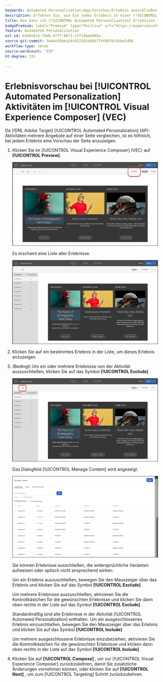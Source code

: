 ```yaml
---
keywords: Automated Personalization;App;Vorschau;Erlebnis ausschließen
description: Erfahren Sie, wie Sie jedes Erlebnis in einer [!UICONTROL Automated Personalization] (AP)-Aktivität in  [!DNL Adobe Target] unter Verwendung des [!UICONTROL Visual Experience Composer] (VEC) in der Vorschau anzeigen.
title: Wie kann ich [!UICONTROL Automated Personalization] Erlebnisse in VEC in der Vorschau anzeigen?
badgePremium: label="Premium" type="Positive" url="https://experienceleague.adobe.com/docs/target/using/introduction/intro.html?lang=de#premium newtab=true" tooltip="Hier finden Sie Informationen zum Lieferumfang von Target Premium."
feature: Automated Personalization
exl-id: b346e9cb-f4db-4777-8671-cf714bed465a
source-git-commit: 3a44c05bea24c622292dd0b774f88f0c93be1d88
workflow-type: tm+mt
source-wordcount: '237'
ht-degree: 15%

---
```


# Erlebnisvorschau bei [!UICONTROL Automated Personalization] Aktivitäten im [!UICONTROL Visual Experience Composer] (VEC)

Da [!DNL Adobe Target] [!UICONTROL Automated Personalization] (AP)-Aktivitäten mehrere Angebote auf einer Seite vergleichen, ist es hilfreich, bei jedem Erlebnis eine Vorschau der Seite anzuzeigen.

1. Klicken Sie im [!UICONTROL Visual Experience Composer] (VEC) auf **[!UICONTROL Preview]**.

   ![Vorschau-Symbol](/help/main/c-activities/t-automated-personalization/assets/preview.png)

   Es erscheint eine Liste aller Erlebnisse.

   ![Vorschau von Erlebnissen](/help/main/c-activities/t-automated-personalization/assets/ap_preview-new.png)

1. Klicken Sie auf ein bestimmtes Erlebnis in der Liste, um dieses Erlebnis anzuzeigen.

1. (Bedingt) Um ein oder mehrere Erlebnisse von der Aktivität auszuschließen, klicken Sie auf das Symbol **[!UICONTROL Exclude]** .

   ![Symbol „Ausschließen“](/help/main/c-activities/t-automated-personalization/assets/ap_exclude-new.png)

   Das Dialogfeld [!UICONTROL Manage Content] wird angezeigt.

   ![Dialogfeld „Inhalt verwalten“](/help/main/c-activities/t-automated-personalization/assets/preview-exclude.png)

   Sie können Erlebnisse ausschließen, die widersprüchliche Varianten aufweisen oder optisch nicht ansprechend wirken.

   Um ein Erlebnis auszuschließen, bewegen Sie den Mauszeiger über das Erlebnis und klicken Sie auf das Symbol **[!UICONTROL Exclude]** .

   Um mehrere Erlebnisse auszuschließen, aktivieren Sie die Kontrollkästchen für die gewünschten Erlebnisse und klicken Sie dann oben rechts in der Liste auf das Symbol **[!UICONTROL Exclude]** .

   Standardmäßig sind alle Erlebnisse in der Aktivität [!UICONTROL Automated Personalization] enthalten. Um ein ausgeschlossenes Erlebnis einzuschließen, bewegen Sie den Mauszeiger über das Erlebnis und klicken Sie auf das Symbol **[!UICONTROL Include]** .

   Um mehrere ausgeschlossene Erlebnisse einzubeziehen, aktivieren Sie die Kontrollkästchen für die gewünschten Erlebnisse und klicken dann oben rechts in der Liste auf das Symbol **[!UICONTROL Include]** .

1. Klicken Sie auf **[!UICONTROL Compose]** , um zur [!UICONTROL Visual Experience Composer] zurückzukehren, damit Sie zusätzliche Änderungen vornehmen können, oder klicken Sie auf **[!UICONTROL Next]** , um zum [!UICONTROL Targeting] Schritt zurückzukehren.
